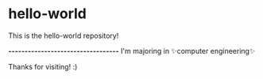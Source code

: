 # hello-world
This is the hello-world repository!

**----------------------------------**
I'm majoring in :sparkles:computer engineering:sparkles:

Thanks for visiting! :)
